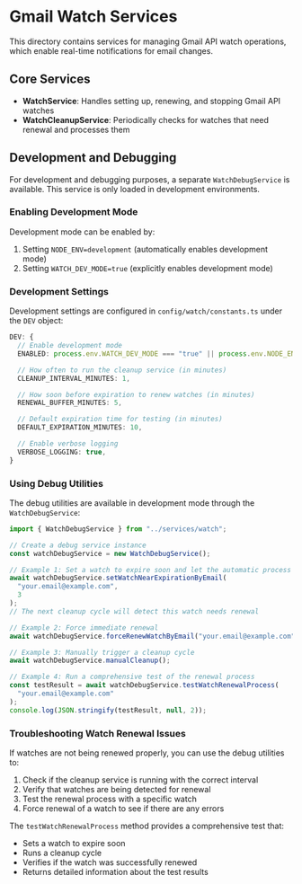 # Gmail Watch Services

This directory contains services for managing Gmail API watch operations, which enable real-time notifications for email changes.

## Core Services

- **WatchService**: Handles setting up, renewing, and stopping Gmail API watches
- **WatchCleanupService**: Periodically checks for watches that need renewal and processes them

## Development and Debugging

For development and debugging purposes, a separate `WatchDebugService` is available. This service is only loaded in development environments.

### Enabling Development Mode

Development mode can be enabled by:

1. Setting `NODE_ENV=development` (automatically enables development mode)
2. Setting `WATCH_DEV_MODE=true` (explicitly enables development mode)

### Development Settings

Development settings are configured in `config/watch/constants.ts` under the `DEV` object:

```typescript
DEV: {
  // Enable development mode
  ENABLED: process.env.WATCH_DEV_MODE === "true" || process.env.NODE_ENV === "development",

  // How often to run the cleanup service (in minutes)
  CLEANUP_INTERVAL_MINUTES: 1,

  // How soon before expiration to renew watches (in minutes)
  RENEWAL_BUFFER_MINUTES: 5,

  // Default expiration time for testing (in minutes)
  DEFAULT_EXPIRATION_MINUTES: 10,

  // Enable verbose logging
  VERBOSE_LOGGING: true,
}
```

### Using Debug Utilities

The debug utilities are available in development mode through the `WatchDebugService`:

```typescript
import { WatchDebugService } from "../services/watch";

// Create a debug service instance
const watchDebugService = new WatchDebugService();

// Example 1: Set a watch to expire soon and let the automatic process handle it
await watchDebugService.setWatchNearExpirationByEmail(
  "your.email@example.com",
  3
);
// The next cleanup cycle will detect this watch needs renewal

// Example 2: Force immediate renewal
await watchDebugService.forceRenewWatchByEmail("your.email@example.com");

// Example 3: Manually trigger a cleanup cycle
await watchDebugService.manualCleanup();

// Example 4: Run a comprehensive test of the renewal process
const testResult = await watchDebugService.testWatchRenewalProcess(
  "your.email@example.com"
);
console.log(JSON.stringify(testResult, null, 2));
```

### Troubleshooting Watch Renewal Issues

If watches are not being renewed properly, you can use the debug utilities to:

1. Check if the cleanup service is running with the correct interval
2. Verify that watches are being detected for renewal
3. Test the renewal process with a specific watch
4. Force renewal of a watch to see if there are any errors

The `testWatchRenewalProcess` method provides a comprehensive test that:

- Sets a watch to expire soon
- Runs a cleanup cycle
- Verifies if the watch was successfully renewed
- Returns detailed information about the test results
